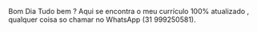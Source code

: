 Bom Dia 
Tudo bem ? 
Aqui se encontra o meu currículo 100% atualizado , qualquer coisa so chamar no WhatsApp (31 999250581).
